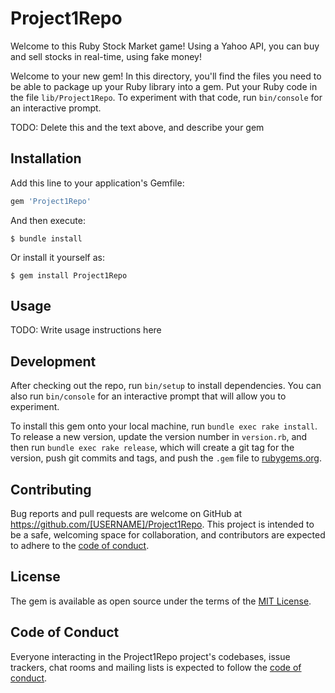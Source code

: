 # Project1Repo

Welcome to this Ruby Stock Market game! Using a Yahoo API, you can buy and sell stocks in real-time, using fake money!

Welcome to your new gem! In this directory, you'll find the files you need to be able to package up your Ruby library into a gem. Put your Ruby code in the file `lib/Project1Repo`. To experiment with that code, run `bin/console` for an interactive prompt.

TODO: Delete this and the text above, and describe your gem

## Installation

Add this line to your application's Gemfile:

```ruby
gem 'Project1Repo'
```

And then execute:

    $ bundle install

Or install it yourself as:

    $ gem install Project1Repo

## Usage

TODO: Write usage instructions here

## Development

After checking out the repo, run `bin/setup` to install dependencies. You can also run `bin/console` for an interactive prompt that will allow you to experiment.

To install this gem onto your local machine, run `bundle exec rake install`. To release a new version, update the version number in `version.rb`, and then run `bundle exec rake release`, which will create a git tag for the version, push git commits and tags, and push the `.gem` file to [rubygems.org](https://rubygems.org).

## Contributing

Bug reports and pull requests are welcome on GitHub at https://github.com/[USERNAME]/Project1Repo. This project is intended to be a safe, welcoming space for collaboration, and contributors are expected to adhere to the [code of conduct](https://github.com/[USERNAME]/Project1Repo/blob/master/CODE_OF_CONDUCT.md).


## License

The gem is available as open source under the terms of the [MIT License](https://opensource.org/licenses/MIT).

## Code of Conduct

Everyone interacting in the Project1Repo project's codebases, issue trackers, chat rooms and mailing lists is expected to follow the [code of conduct](https://github.com/[USERNAME]/Project1Repo/blob/master/CODE_OF_CONDUCT.md).

